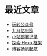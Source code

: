 # 最近文章
<!-- BLOG-POST-LIST:START -->
- [玩转公众号](https://vayfou.cn/4a17b156/)
- [九月忆思笺](https://vayfou.cn/26d0eb49/)
- [小站部署记录](https://vayfou.cn/d342eda4/)
- [探索 Hexo 框架](https://vayfou.cn/9d3d3152/)
- [博客扬帆起航](https://vayfou.cn/af7317c9/)
<!-- BLOG-POST-LIST:END -->
